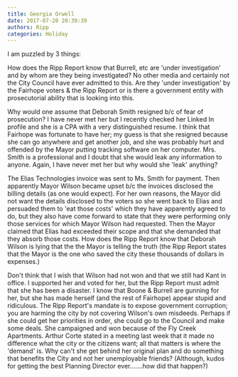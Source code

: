 ```yaml
---
title: Georgia Orwell
date: 2017-07-20 20:39:39
authors: Ripp
categories: Holiday
---
```


 I am puzzled by 3 things:

How does the Ripp Report know that Burrell, etc are 'under investigation' and by whom are they being investigated?  No other media and certainly not the City Council have ever admitted to this. Are they 'under investigation' by the Fairhope voters &amp; the Ripp Report or is there a government entity with prosecutorial ability that is looking into this.

Why would one assume that Deborah Smith resigned b/c of fear of prosecution?  I have never met her but I recently checked her Linked In profile and she is a CPA with a very distinguished resume.  I think that Fairhope was fortunate to have her; my guess is that she resigned because she can go anywhere and get another job, and she was probably hurt and offended by the Mayor putting tracking software on her computer.  Mrs. Smith is a professional and I doubt that she would leak any information to anyone.  Again, I have never met her but why would she 'leak' anything? 

The Elias Technologies invoice was sent to Ms. Smith for payment.  Then apparently Mayor Wilson became upset b/c the invoices disclosed the billing details (as one would expect).  For her own reasons, the Mayor did not want the details disclosed to the voters so she went back to Elias and persuaded them to 'eat those costs' which they have apparently agreed to do, but they also have come forward to state that they were performing only those services for which Mayor Wilson had requested.   Then the Mayor claimed that Elias had exceeded their scope and that she demanded that they absorb those costs.  How does the Ripp Report know that Deborah Wilson is lying that the the Mayor is telling the truth (the Ripp Report states that the Mayor is the one who saved the city these thousands of dollars in expenses.)

Don't think that I wish that Wilson had not won and that we still had Kant in office.  I supported her and voted for her, but the Ripp Report must admit that she has been a disaster.  I know that Boone &amp; Burrell are gunning for her, but she has made herself (and the rest of Fairhope) appear stupid and ridiculous.  The Ripp Report's mandate is to expose government corruption; you are harming the city by not covering Wilson's own misdeeds.  Perhaps if she could get her priorities in order, she could go to the Council and make some deals.  She campaigned and won because of the Fly Creek Apartments. Arthur Corte stated in a meeting last week that it made no difference what the city or the citizens want; all that matters is where the 'demand' is.  Why can't she get behind her original plan and do something that benefits the City and not her unemployable friends?  (Although, kudos for getting the best Planning Director ever.......how did that happen?)
